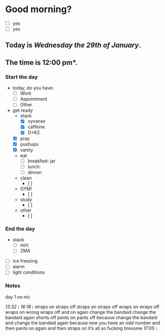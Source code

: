 # Good morning? 
* [ ] yes
* [ ] yes

## Today is ***Wednesday the 29th of January***.
## The time is **12:00 pm***.
### Start the day
* today, do you have:
	* [ ] Work
	* [ ] Appointment
	* [ ] Other 

* get ready
	* stack
		* [x] vyvanse
		* [x] caffeine
		* [x] D+K2
	* [x] pray
	* [x] pushups
	* [x] vanity
	* eat
		* [ ] breakfast: jar
		* [ ] lunch:
		* [ ] dinner:
	* clean
		* [ ] 
	* GYM!
		* [ ] 
	* study
		* [ ] 
	* other
		* [ ] 
### End the day
* stack
	* [ ] mirt
	* [ ] ZMA
* [ ] ice freezing
* [ ] alarm
* [ ] light conditions

### Notes
day 1 no nic

*13:32* **:** 
*16:18* **:** straps on straps off straps on straps off wraps on wraps off wraps on wrong wraps off and on again change the bandaid change the bandaid again shorts off pants on pants off because change the bandaid and change the bandaid again because now you have an odd number and then pants on again and then straps on it’s all so fucking tiresome
*17:05* **:** 